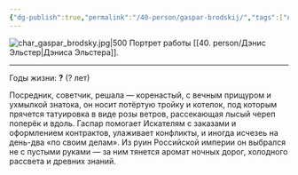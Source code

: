 ```yaml
---
{"dg-publish":true,"permalink":"/40-person/gaspar-brodskij/","tags":["личность/клуб"]}
---
```


![char_gaspar_brodsky.jpg|500](/img/user/90.%20files/char_gaspar_brodsky.jpg)
Портрет работы [[40. person/Дэнис Эльстер\|Дэниса Эльстера]].
***
Годы жизни: **?** (? лет)

Посредник, советчик, решала — коренастый, с вечным прищуром и ухмылкой знатока, он носит потёртую тройку и котелок, под которым прячется татуировка в виде розы ветров, рассекающая лысый череп поперёк и вдоль. 
Гаспар помогает Искателям с заказами и оформлением контрактов, улаживает конфликты, и иногда исчезеь на день-два «по своим делам».  Из руин Российской империи он выбрался не с пустыми руками — за ним тянется аромат ночных дорог, холодного рассвета и древних знаний.
